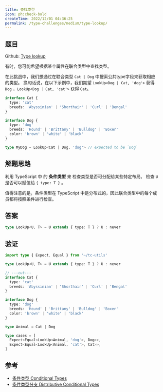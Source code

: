 ```yaml
---
title: 查找类型
icon: ph:check-bold
createTime: 2022/12/01 04:36:25
permalink: /type-challenges/medium/type-lookup/
---
```


## 题目

Github: [Type lookup](https://github.com/type-challenges/type-challenges/blob/main/questions/00062-medium-type-lookup/)

有时，您可能希望根据某个属性在联合类型中查找类型。

在此挑战中，我们想通过在联合类型 `Cat | Dog` 中搜索公共type字段来获取相应的类型。
换句话说，在以下示例中，我们期望 `LookUp<Dog | Cat, 'dog'>` 获得 `Dog` ，`LookUp<Dog | Cat, 'cat'>` 获得 `Cat`。

```ts
interface Cat {
  type: 'cat'
  breeds: 'Abyssinian' | 'Shorthair' | 'Curl' | 'Bengal'
}

interface Dog {
  type: 'dog'
  breeds: 'Hound' | 'Brittany' | 'Bulldog' | 'Boxer'
  color: 'brown' | 'white' | 'black'
}

type MyDog = LookUp<Cat | Dog, 'dog'> // expected to be `Dog`
```

## 解题思路

利用 TypeScript 中 的 **条件类型** 来 检查类型是否可分配给某些特定布局。
检查 `U` 是否可以赋值给 `{ type: T }` 。

值得注意的是，条件类型在 TypeScript 中是分布式的，因此联合类型中的每个成员都将按照条件进行检查。

## 答案

```ts
type LookUp<U, T> = U extends { type: T } ? U : never
```

## 验证

```ts twoslash
import type { Expect, Equal } from '~/tc-utils'

type LookUp<U, T> = U extends { type: T } ? U : never

// ---cut---
interface Cat {
  type: 'cat'
  breeds: 'Abyssinian' | 'Shorthair' | 'Curl' | 'Bengal'
}

interface Dog {
  type: 'dog'
  breeds: 'Hound' | 'Brittany' | 'Bulldog' | 'Boxer'
  color: 'brown' | 'white' | 'black'
}

type Animal = Cat | Dog

type cases = [
  Expect<Equal<LookUp<Animal, 'dog'>, Dog>>,
  Expect<Equal<LookUp<Animal, 'cat'>, Cat>>,
]
```

## 参考

- [条件类型 Conditional Types](https://www.typescriptlang.org/docs/handbook/2/conditional-types.html)
- [条件类型分支 Distributive Conditional Types](https://www.typescriptlang.org/docs/handbook/2/conditional-types.html#distributive-conditional-types)
